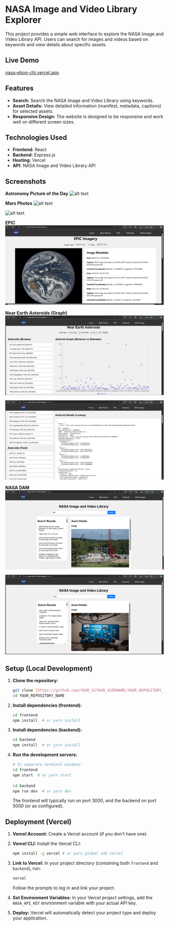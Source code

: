 # NASA Image and Video Library Explorer

This project provides a simple web interface to explore the NASA Image and Video Library API.  Users can search for images and videos based on keywords and view details about specific assets.

## Live Demo

[nasa-ebon-chi.vercel.app](nasa-ebon-chi.vercel.app)

## Features

*   **Search:** Search the NASA Image and Video Library using keywords.
*   **Asset Details:** View detailed information (manifest, metadata, captions) for selected assets.
*   **Responsive Design:**  The website is designed to be responsive and work well on different screen sizes.

## Technologies Used

*   **Frontend:** React
*   **Backend:** Express.js
*   **Hosting:** Vercel
*   **API:** NASA Image and Video Library API

## Screenshots

**Astronomy Picture of the Day**
![alt text](./frontend/src/assets/home.png)

**Mars Photos**
![alt text](./frontend/src/assets/mars-photo1.png)

![alt text](./frontend/src/assets/mars-photo2.png)

**EPIC**
![alt text](./frontend/src/assets/epic.png)

**Near Earth Asteroids (Graph)**
![alt text](./frontend/src/assets/astroids1.png)

![alt text](./frontend/src/assets/astroids2.png)

**NASA DAM**
![alt text](./frontend/src/assets/images.png)

![alt text](./frontend/src/assets/images2.png)

## Setup (Local Development)

1.  **Clone the repository:**

    ```bash
    git clone [https://github.com/YOUR_GITHUB_USERNAME/YOUR_REPOSITORY_NAME.git](https://www.google.com/search?q=https://github.com/YOUR_GITHUB_USERNAME/YOUR_REPOSITORY_NAME.git)  # Replace with your repo URL
    cd YOUR_REPOSITORY_NAME
    ```

2.  **Install dependencies (frontend):**

    ```bash
    cd frontend
    npm install  # or yarn install
    ```

3.  **Install dependencies (backend):**

    ```bash
    cd backend
    npm install  # or yarn install
    ```

4.  **Run the development servers:**

    ```bash
    # In separate terminal windows:
    cd frontend
    npm start  # or yarn start

    cd backend
    npm run dev  # or yarn dev
    ```

    The frontend will typically run on port 3000, and the backend on port 5000 (or as configured).

## Deployment (Vercel)

1.  **Vercel Account:** Create a Vercel account (if you don't have one).

2.  **Vercel CLI:** Install the Vercel CLI:

    ```bash
    npm install -g vercel # or yarn global add vercel
    ```

3.  **Link to Vercel:** In your project directory (containing both `frontend` and `backend`), run:

    ```bash
    vercel
    ```

    Follow the prompts to log in and link your project.

4.  **Set Environment Variables:** In your Vercel project settings, add the `NASA_API_KEY` environment variable with your actual API key.

5.  **Deploy:** Vercel will automatically detect your project type and deploy your application.